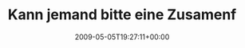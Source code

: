 ---
retweeted: false
source: <a href="http://twitter.com" rel="nofollow">Twitter Web Client</a>
entities:
  hashtags: []
  symbols: []
  user_mentions:
  - name: Gelb wegen Meckerns (she/her)
    screen_name: placetogo
    indices:
    - '42'
    - '52'
    id_str: '14292132'
    id: '14292132'
  urls: []
display_text_range:
- '0'
- '140'
favorite_count: '1'
id_str: '1709101580'
truncated: false
retweet_count: '0'
id: '1709101580'
created_at: Tue May 05 19:27:11 +0000 2009
favorited: false
full_text: Kann jemand bitte eine Zusamenfassung von [@placetogo](https://twitter.com/placetogo)'s
  Timeline erstellen, sortieren, abheften & bei mir abliefern? Komm nichmehr hinterher.
lang: de
tags:
- pesos:twitter
date: '2009-05-05T19:27:11+00:00'
src: https://twitter.com/bascht/status/1709101580
original_url: https://twitter.com/bascht/status/1709101580
type: twitter_tweet
text: Kann jemand bitte eine Zusamenfassung von [@placetogo](https://twitter.com/placetogo)'s
  Timeline erstellen, sortieren, abheften & bei mir abliefern? Komm nichmehr hinterher.
title: Kann jemand bitte eine Zusamenf

---